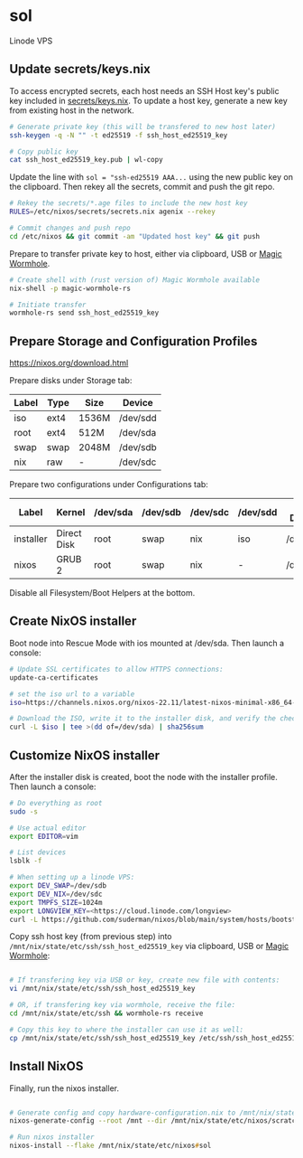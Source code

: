 # sol

Linode VPS

## Update secrets/keys.nix

To access encrypted secrets, each host needs an SSH Host key's public key
included in [secrets/keys.nix](https://github.com/suderman/nixos/blob/main/secrets/keys.nix). 
To update a host key, generate a new key from existing host in the network.

```zsh
# Generate private key (this will be transfered to new host later)
ssh-keygen -q -N "" -t ed25519 -f ssh_host_ed25519_key

# Copy public key
cat ssh_host_ed25519_key.pub | wl-copy 
```

Update the line with `sol = "ssh-ed25519 AAA...` using the new public key on the clipboard. 
Then rekey all the secrets, commit and push the git repo.

```zsh
# Rekey the secrets/*.age files to include the new host key
RULES=/etc/nixos/secrets/secrets.nix agenix --rekey

# Commit changes and push repo
cd /etc/nixos && git commit -am "Updated host key" && git push
```

Prepare to transfer private key to host, either via clipboard, USB or [Magic Wormhole](https://search.nixos.org/packages?channel=22.11&show=magic-wormhole-rs&from=0&size=50&sort=relevance&type=packages&query=magic+wormhole).

```zsh
# Create shell with (rust version of) Magic Wormhole available
nix-shell -p magic-wormhole-rs

# Initiate transfer
wormhole-rs send ssh_host_ed25519_key
```

## Prepare Storage and Configuration Profiles

<https://nixos.org/download.html>

Prepare disks under Storage tab:

| Label  | Type    | Size  | Device   |
| ------ | ------- | ----- | -------- |
| iso    | ext4    | 1536M | /dev/sdd |
| root   | ext4    | 512M  | /dev/sda |
| swap   | swap    | 2048M | /dev/sdb |
| nix    | raw     | -     | /dev/sdc |

Prepare two configurations under Configurations tab:

| Label     | Kernel      | /dev/sda | /dev/sdb | /dev/sdc | /dev/sdd | Root Device |
| --------- | ----------- | -------- | -------- | -------- | -------- | ----------- |
| installer | Direct Disk | root     | swap     | nix      | iso      | /dev/sdd    |
| nixos     | GRUB 2      | root     | swap     | nix      | -        | /dev/sda    |

Disable all Filesystem/Boot Helpers at the bottom.

## Create NixOS installer

Boot node into Rescue Mode with ios mounted at /dev/sda. Then launch a console:

```zsh
# Update SSL certificates to allow HTTPS connections:
update-ca-certificates

# set the iso url to a variable
iso=https://channels.nixos.org/nixos-22.11/latest-nixos-minimal-x86_64-linux.iso

# Download the ISO, write it to the installer disk, and verify the checksum:
curl -L $iso | tee >(dd of=/dev/sda) | sha256sum
```

## Customize NixOS installer

After the installer disk is created, boot the node with the installer profile. Then launch a console:

```zsh
# Do everything as root
sudo -s

# Use actual editor
export EDITOR=vim

# List devices
lsblk -f

# When setting up a linode VPS:
export DEV_SWAP=/dev/sdb 
export DEV_NIX=/dev/sdc 
export TMPFS_SIZE=1024m
export LONGVIEW_KEY=<https://cloud.linode.com/longview>
curl -L https://github.com/suderman/nixos/blob/main/system/hosts/bootstrap.sh | sh
```

Copy ssh host key (from previous step) into `/mnt/nix/state/etc/ssh/ssh_host_ed25519_key` via clipboard, USB or [Magic Wormhole](https://search.nixos.org/packages?channel=22.11&show=magic-wormhole-rs&from=0&size=50&sort=relevance&type=packages&query=magic+wormhole):

```zsh

# If transfering key via USB or key, create new file with contents:
vi /mnt/nix/state/etc/ssh/ssh_host_ed25519_key

# OR, if transfering key via wormhole, receive the file:
cd /mnt/nix/state/etc/ssh && wormhole-rs receive

# Copy this key to where the installer can use it as well:
cp /mnt/nix/state/etc/ssh/ssh_host_ed25519_key /etc/ssh/ssh_host_ed25519_key
```

## Install NixOS

Finally, run the nixos installer.

```zsh

# Generate config and copy hardware-configuration.nix to /mnt/nix/state/etc/nixos/nixos/hosts/sol/hardware-configuration.nix
nixos-generate-config --root /mnt --dir /mnt/nix/state/etc/nixos/scratch

# Run nixos installer
nixos-install --flake /mnt/nix/state/etc/nixos#sol
```
